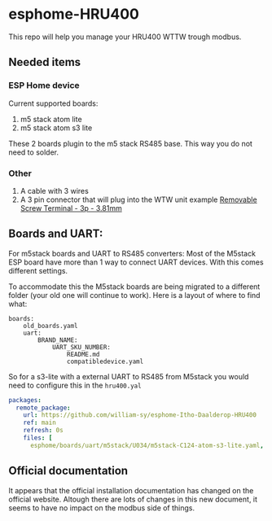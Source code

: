 # esphome-HRU400

This repo will help you manage your HRU400 WTTW trough modbus.

## Needed items

### ESP Home device
Current supported boards:
1. m5 stack atom lite
2. m5 stack atom s3 lite

These 2 boards plugin to the m5 stack RS485 base. 
This way you do not need to solder. 

### Other
1. A cable with 3 wires
2. A 3 pin connector that will plug into the WTW unit
example [Removable Screw Terminal - 3p - 3.81mm](https://www.tinytronics.nl/en/cables-and-connectors/connectors/screw-terminals/removable-screw-terminal-3p-3.81mm)

## Boards and UART:
For m5stack boards and UART to RS485 converters: 
Most of the M5stack ESP board have more than 1 way to connect UART devices. With this comes different settings. 

To accommodate this the M5stack boards are being migrated to a different folder (your old one will continue to work).
Here is a layout of where to find what:

```
boards:
    old_boards.yaml
    uart:
        BRAND_NAME:
            UART_SKU_NUMBER:
                README.md
                compatibledevice.yaml
```
So for a s3-lite with a external UART to RS485 from M5stack you would need to configure this in the `hru400.yal`
```YAML
packages:
  remote_package:
    url: https://github.com/william-sy/esphome-Itho-Daalderop-HRU400
    ref: main
    refresh: 0s
    files: [
      esphome/boards/uart/m5stack/U034/m5stack-C124-atom-s3-lite.yaml,
```





## Official documentation
It appears that the official installation documentation has changed on the official website.
Altough there are lots of changes in this new document, it seems to have no impact on the modbus side of things.